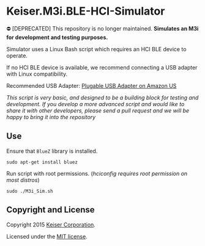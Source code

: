 # Keiser.M3i.BLE-HCI-Simulator
⛔️ [DEPRECATED] This repository is no longer maintained.
**Simulates an M3i for development and testing purposes.**

Simulator uses a Linux Bash script which requires an HCI BLE device to operate.

If no HCI BLE device is available, we recommend connecting a USB adapter with Linux compatibility.

Recommended USB Adapter: [Plugable USB Adapter on Amazon US](http://www.amazon.com/gp/product/B009ZIILLI)

*This script is very basic, and designed to be a building block for testing and development.  If you develop a more advanced script and would like to share it with other developers, please send a pull request and we will be happy to bring it into the repository*

## Use
Ensure that `BlueZ` library is installed. 

`sudo apt-get install bluez`

Run script with root permissions. (*hciconfig requires root permission on most distros*)

`sudo ./M3i_Sim.sh`

## Copyright and License
Copyright 2015 [Keiser Corporation](http://keiser.com/).

Licensed under the [MIT license](LICENSE.md).
